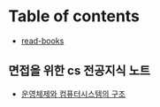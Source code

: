 # Table of contents

* [read-books](README.md)

## 면접을 위한 cs 전공지식 노트

* [운영체제와 컴퓨터시스템의 구조](cs/undefined.md)
